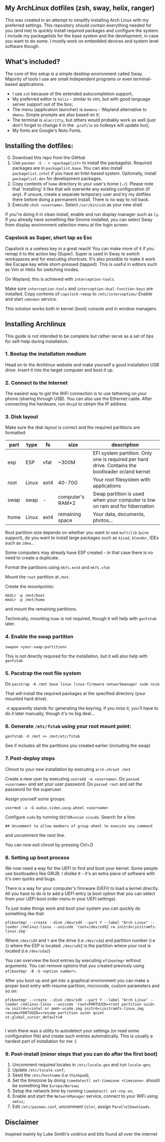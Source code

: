 ## My ArchLinux dotfiles (zsh, sway, helix, ranger)

This was created in an attempt to simplify installing Arch Linux with my preferred settings.
This repository should contain everything needed for you (and me) to quickly install required packages and configure the system.
I include my packagelists for the base system and the development, in case you want to do some. I mostly work on embedded devices and system level software though. 

## What's included?

The core of this setup is a simple desktop environment called Sway. Majority of tools I use are small independent programs or even terminal-based applications.

- I use `zsh` because of the extended autocompletion support;
- My preferred editor is `helix` - similar to vim, but with good language server support out of the box;
- The menu (application launcher) is `bemenu` - Wayland alternative to `dmenu`. Simple prompts are also based on it;
- The terminal is `alacritty`, but others would probably work as well (just don't forget to change it in the `.profile` so hotkeys will update too);
- My fonts are Google's Noto Fonts.

## Installing the dotfiles:

0. Download this repo from the GitHub
1. Use `pacman -S - < <packagelist>` to install the packagelist. Required packages are in `packagelist.base`. You can also install `packagelist.intel` if you have an Intel-based system. Optionally, install `packagelist.dev` for development packages.
2. Copy contents of `home` directory to your user's home (`~/`). Please note that 'installing' it like that will overwrite any existing configuration (if any). If unsure, create a separate temporary user and try my dotfiles there before doing a permanent install. There is no way to roll back.
3. Execute `chsh <username>`. Select `/usr/bin/zsh` as your new shell.

If you're doing it in clean install, enable and run display manager such as `ly`. If you already have something like Gnome installed, you can select Sway from display environment selection menu at the login screen.

### Capslock as Super, short tap as Esc

Capslock is a useless key in a great reach! You can make more of it if you remap it to the action key (Super). Super is used in Sway to switch workspaces and for executing shortcuts.
It's also possible to make it work like Escape key while short-pressed (tapped). This is useful in editors such as Vim or Helix for switching modes.

On Wayland, this is achieved with `interception-tools`.

Make sure `interception-tools` and `interception-dual-function-keys` are installed.
Copy contents of `capslock-remap` to `/etc/interception/`
Enable and start `udevmon` service.

This solution works both in kernel (boot) console and in window managers.

## Installing Archlinux

This guide is not intended to be complete but rather serve as a set of tips for self-help during installation.

### 1. Bootup the installation medium

Head on to the Archlinux website and make yourself a good installation USB drive.
Insert it into the target computer and boot it up.

### 2. Connect to the Internet

The easiest way to get the WiFi connection is to use tethering on your phone (sharing through USB). You can also use the Ethernet cable. After connecting the hardware, run `dhcpd` to obtain the IP address.

### 3. Disk layout

Make sure the disk layout is correct and the required partitions are formatted:

| part | type  | fs   | size             | description |
|------|-------|------|------------------|-------------|
| esp  | ESP   | vfat | ~300M            | EFI system partition. Only one is required per hard drive. Contains the bootloader or/and kernel |
| root | Linux | ext4 | 40-70G           | Your root filesystem with applications |
| swap | swap  |    - | computer's RAM*2 | Swap partition is used when your computer is low on ram and for hibernation |
| home | Linux | ext4 | remaining space  | Your data, documents, photos... |

Root partition size depends on whether you want to use `multilib` (`wine` support), do you want to install large packages such as `kicad`, `blender`, IDEs such as `idea`...

Some computers may already have ESP created - in that case there is no need to create a duplicate.

Format the partitions using `mkfs.ext4` and `mkfs.vfat`

Mount the `root` partition at `/mnt`.

Create the mountpoints:

```
mkdir -p /mnt/boot
mkdir -p /mnt/home
````

and mount the remaining partitions.

Technically, mounting `home` is not required, though it will help with `genfstab` later.

### 4. Enable the swap partition

```
swapon <your-swap-partition>
```

This is not directly required for the installation, but it will also help with `genfstab`

### 5. Pacstrap the root file system

Do `pacstrap -K /mnt base linux linux-firmware networkmanager sudo nvim`
   
That will install the required packages at the specified directory (your mounted hard drive).

`-K` apparently stands for generating the keyring; if you miss it, you'll have to do it later manually, though it's no big deal...

### 6. Generate `/etc/fstab` using your root mount point:

```
genfstab -U /mnt >> /mnt/etc/fstab
```

See if includes all the partitions you created earlier (including the swap)

### 7. Post-deploy steps

Chroot to your new installation by executing `arch-chroot /mnt`

Create a new user by executing `useradd -m <username>`.
Do `passwd <username>` and set your user password.
Do `passwd root` and set the password for the superuser.

Assign yourself some groups:

```
usermod -a -G audio,video,uucp,wheel <username>
```

Configure `sudo` by running `EDITOR=nvim visudo`. Search for a line:
```
## Uncomment to allow members of group wheel to execute any command
```
and uncomment the next line.

You can now exit chroot by pressing Ctrl+D

### 8. Setting up boot process

We now need a way for the UEFI to find and boot your kernel.
Some people use bootloaders like GRUB. I dislike it - it's an extra piece of software with it's own quirks and bugs.

There is a way for your computer's firmware (UEFI) to load a kernel directly. All you have to do is to add a UEFI entry (a boot option that you can select from your UEFI boot order menu in your UEFI settings).

To just make things work and boot your system you can quickly do something like that:

```
efibootmgr --create --disk /dev/sdX --part Y --label "Arch Linux" --loader /vmlinuz-linux --unicode 'root=/dev/sdXZ rw initrd=\initramfs-linux.img'
```

Where `/dev/sdX` and `Y` are the drive (i.e `/dev/sda`) and partition number (i.e `1`) where the ESP is located. `/dev/sdXZ` is the partition where your root is located (i.e `/dev/sda2`)

You can overview the boot entries by executing `efibootmgr` without arguments.
You can remove options that you created previosly using `efibootmgr -B -b <option number>`.

After you boot up and get into a graphical environment you can make a proper boot entry with resume partition, microcode, custom parameters and so on:

```
efibootmgr --create --disk /dev/sdX --part Y --label "Arch Linux" --loader /vmlinuz-linux --unicode 'root=PARTUUID=<root partition uuid> rw initrd=\<intel or amd>-ucode.img initrd=\initramfs-linux.img resume=PARTUUID=<resume partition uuid> quiet vt.global_cursor_default=0
  
```

I wish there was a utility to autodetect your settings (or read some configuration file) and create such entries automatically. This is usually a hardest part of installation for me :)

### 9. Post-install (minor steps that you can do after the first boot)

1. Uncomment required locales in `/etc/locale.gen` and run `locale-gen`;
2. Update `/etc/locale.conf`;
3. Seed the `/etc/hostname` (i.e `thinkpad`);
4. Set the timezone by doing `timedatectl set-timezone <timezone>`. <timezone> should be something like `Europe/Warsaw`;
5. Setup the network time by running `timedatectl set-ntp on`;
6. Enable and start the `NetworkManager` service, connect to your WiFi using `nmtui`;
7. Edit `/etc/pacman.conf`, uncomment `Color`, assign `ParallelDownloads`.

## Disclaimer

Inspired mainly by Luke Smith's voidrice and bits found all over the internet

